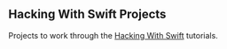 ## Hacking With Swift Projects

Projects to work through the [Hacking With Swift](https://www.hackingwithswift.com) tutorials.
